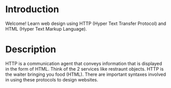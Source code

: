 # Introduction
Welcome!
Learn web design using HTTP (Hyper Text Transfer Protocol) and HTML (Hyper Text Markup Language). 

# Description
HTTP is a communication agent that conveys information that is displayed in the form of HTML. Think of the 2 services like restraunt objects. HTTP is the waiter bringing you food (HTML). There are important syntaxes involved in using these protocols to design websites.
